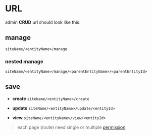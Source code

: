 # URL

admin **CRUD** url should look like this:

## manage

```siteName/<entityName>/manage```

### nested manage

```siteName/<entityName>/manage/<parentEntityName>/<parentEntityId>```

## save

- **create** ```siteName/<entityName>/create```

- **update** ```siteName/<entityName>/update/<entityId>```

- **view** ```siteName/<entityName>/view/<entityId>```

> each page (route) need single or multiple [permission](/permission.md).

